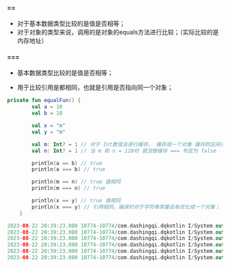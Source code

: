 #### ==

- 对于基本数据类型比较的是值是否相等；
- 对于对象的类型来说，调用的是对象的equals方法进行比较；（实际比较的是内存地址）

#### ===

- 基本数据类型比较的是值是否相等；

- 用于比较引用是都相同，也就是引用是否指向同一个对象；

```kotlin
private fun equalFun() {
        val a = 10
        val b = 10

        val x = "m"
        val y = "m"

        val m: Int? = 1 // 对于 Int数值会进行缓存， 缓存成一个对象 缓存的区间未 [-127,128) 
        val n: Int? = 1 // 当 m 和 n = 128时 就没做缓存 === 判定为 false

        println(a == b) // true
        println(a === b) // true

        println(m == n) // true 值相同
        println(m === n) // true

        println(x == y) // true 值相同
        println(x === y) // 引用相同，编译时对于字符串常量会有优化成一个对象；
    }
```

```kotlin
2023-08-22 20:39:23.080 10774-10774/com.dashingqi.dqkotlin I/System.out: true
2023-08-22 20:39:23.080 10774-10774/com.dashingqi.dqkotlin I/System.out: true
2023-08-22 20:39:23.080 10774-10774/com.dashingqi.dqkotlin I/System.out: true
2023-08-22 20:39:23.080 10774-10774/com.dashingqi.dqkotlin I/System.out: true
2023-08-22 20:39:23.080 10774-10774/com.dashingqi.dqkotlin I/System.out: true
2023-08-22 20:39:23.080 10774-10774/com.dashingqi.dqkotlin I/System.out: true
```

